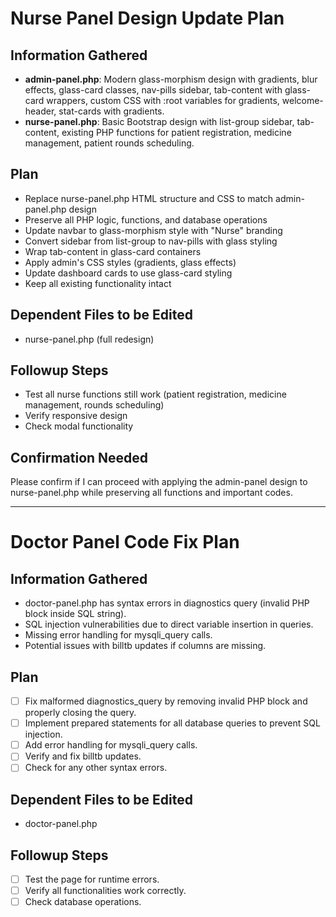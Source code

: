 # Nurse Panel Design Update Plan

## Information Gathered
- **admin-panel.php**: Modern glass-morphism design with gradients, blur effects, glass-card classes, nav-pills sidebar, tab-content with glass-card wrappers, custom CSS with :root variables for gradients, welcome-header, stat-cards with gradients.
- **nurse-panel.php**: Basic Bootstrap design with list-group sidebar, tab-content, existing PHP functions for patient registration, medicine management, patient rounds scheduling.

## Plan
- Replace nurse-panel.php HTML structure and CSS to match admin-panel.php design
- Preserve all PHP logic, functions, and database operations
- Update navbar to glass-morphism style with "Nurse" branding
- Convert sidebar from list-group to nav-pills with glass styling
- Wrap tab-content in glass-card containers
- Apply admin's CSS styles (gradients, glass effects)
- Update dashboard cards to use glass-card styling
- Keep all existing functionality intact

## Dependent Files to be Edited
- nurse-panel.php (full redesign)

## Followup Steps
- Test all nurse functions still work (patient registration, medicine management, rounds scheduling)
- Verify responsive design
- Check modal functionality

## Confirmation Needed
Please confirm if I can proceed with applying the admin-panel design to nurse-panel.php while preserving all functions and important codes.

---

# Doctor Panel Code Fix Plan

## Information Gathered
- doctor-panel.php has syntax errors in diagnostics query (invalid PHP block inside SQL string).
- SQL injection vulnerabilities due to direct variable insertion in queries.
- Missing error handling for mysqli_query calls.
- Potential issues with billtb updates if columns are missing.

## Plan
- [ ] Fix malformed diagnostics_query by removing invalid PHP block and properly closing the query.
- [ ] Implement prepared statements for all database queries to prevent SQL injection.
- [ ] Add error handling for mysqli_query calls.
- [ ] Verify and fix billtb updates.
- [ ] Check for any other syntax errors.

## Dependent Files to be Edited
- doctor-panel.php

## Followup Steps
- [ ] Test the page for runtime errors.
- [ ] Verify all functionalities work correctly.
- [ ] Check database operations.
